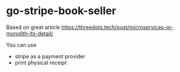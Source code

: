 # go-stripe-book-seller

Based on great article https://threedots.tech/post/microservices-or-monolith-its-detail/

You can use

- stripe as a payment provider
- print physical receipt
